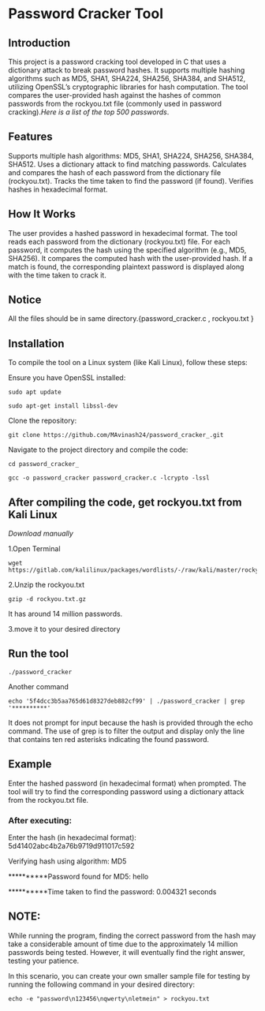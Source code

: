 # Password Cracker Tool




## Introduction
This project is a password cracking tool developed in C that uses a dictionary attack to break password hashes. It supports multiple hashing algorithms such as MD5, SHA1, SHA224, SHA256, SHA384, and SHA512, utilizing OpenSSL’s cryptographic libraries for hash computation. The tool compares the user-provided hash against the hashes of common passwords from the rockyou.txt file (commonly used in password cracking).*Here is a list of the top 500 passwords*.


## Features
Supports multiple hash algorithms: MD5, SHA1, SHA224, SHA256, SHA384, SHA512.
Uses a dictionary attack to find matching passwords.
Calculates and compares the hash of each password from the dictionary file (rockyou.txt).
Tracks the time taken to find the password (if found).
Verifies hashes in hexadecimal format.


## How It Works
The user provides a hashed password in hexadecimal format.
The tool reads each password from the dictionary (rockyou.txt) file.
For each password, it computes the hash using the specified algorithm (e.g., MD5, SHA256).
It compares the computed hash with the user-provided hash.
If a match is found, the corresponding plaintext password is displayed along with the time taken to crack it.

## Notice
All the files should be in same directory.{password_cracker.c , rockyou.txt }

## Installation
To compile the tool on a Linux system (like Kali Linux), follow these steps:

Ensure you have OpenSSL installed:

```
sudo apt update 
```
```
sudo apt-get install libssl-dev
```
Clone the repository:
```
git clone https://github.com/MAvinash24/password_cracker_.git
```
Navigate to the project directory and compile the code:
```
cd password_cracker_
```
```
gcc -o password_cracker password_cracker.c -lcrypto -lssl
```
## After compiling the code, get rockyou.txt from Kali Linux

_Download manually_

1.Open Terminal
```
wget https://gitlab.com/kalilinux/packages/wordlists/-/raw/kali/master/rockyou.txt.gz
```
2.Unzip the rockyou.txt
```
gzip -d rockyou.txt.gz
```  
It has around 14 million passwords.

3.move it to your desired directory

## Run the tool
```
./password_cracker
```

Another command 
```
echo '5f4dcc3b5aa765d61d8327deb882cf99' | ./password_cracker | grep '**********'
```
It does not prompt for input because the hash is provided through the echo command. 
The use of grep is to filter the output and display only the line that contains ten red asterisks indicating the found password.

## Example
Enter the hashed password (in hexadecimal format) when prompted.
The tool will try to find the corresponding password using a dictionary attack from the rockyou.txt file.


### After executing:

Enter the hash (in hexadecimal format): 5d41402abc4b2a76b9719d911017c592


Verifying hash using algorithm: MD5


**********Password found for MD5: hello


**********Time taken to find the password: 0.004321 seconds


## NOTE:

While running the program, finding the correct password from the hash may take a considerable amount of time due to the approximately 14 million passwords being tested. However, it will eventually find the right answer, testing your patience.

In this scenario, you can create your own smaller sample file for testing by running the following command in your desired directory:
```
echo -e "password\n123456\nqwerty\nletmein" > rockyou.txt
```
